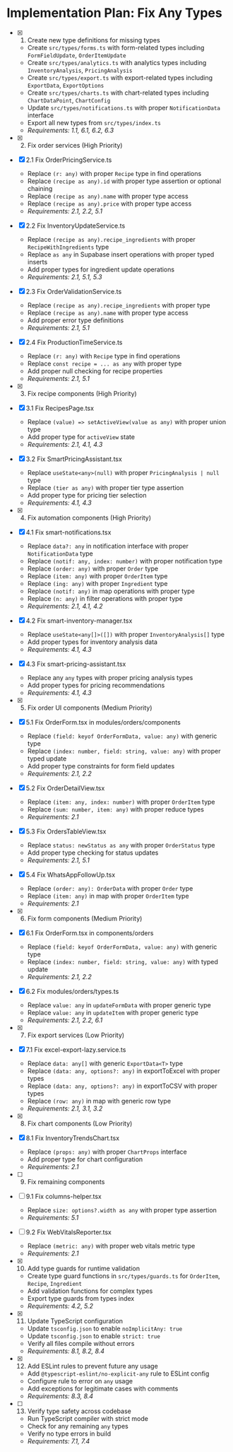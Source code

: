 # Implementation Plan: Fix Any Types

- [x] 1. Create new type definitions for missing types
  - Create `src/types/forms.ts` with form-related types including `FormFieldUpdate`, `OrderItemUpdate`
  - Create `src/types/analytics.ts` with analytics types including `InventoryAnalysis`, `PricingAnalysis`
  - Create `src/types/export.ts` with export-related types including `ExportData`, `ExportOptions`
  - Create `src/types/charts.ts` with chart-related types including `ChartDataPoint`, `ChartConfig`
  - Update `src/types/notifications.ts` with proper `NotificationData` interface
  - Export all new types from `src/types/index.ts`
  - _Requirements: 1.1, 6.1, 6.2, 6.3_

- [x] 2. Fix order services (High Priority)
- [x] 2.1 Fix OrderPricingService.ts
  - Replace `(r: any)` with proper `Recipe` type in find operations
  - Replace `(recipe as any).id` with proper type assertion or optional chaining
  - Replace `(recipe as any).name` with proper type access
  - Replace `(recipe as any).price` with proper type access
  - _Requirements: 2.1, 2.2, 5.1_

- [x] 2.2 Fix InventoryUpdateService.ts
  - Replace `(recipe as any).recipe_ingredients` with proper `RecipeWithIngredients` type
  - Replace `as any` in Supabase insert operations with proper typed inserts
  - Add proper types for ingredient update operations
  - _Requirements: 2.1, 5.1, 5.3_

- [x] 2.3 Fix OrderValidationService.ts
  - Replace `(recipe as any).recipe_ingredients` with proper type
  - Replace `(recipe as any).name` with proper type access
  - Add proper error type definitions
  - _Requirements: 2.1, 5.1_

- [x] 2.4 Fix ProductionTimeService.ts
  - Replace `(r: any)` with `Recipe` type in find operations
  - Replace `const recipe = ... as any` with proper type
  - Add proper null checking for recipe properties
  - _Requirements: 2.1, 5.1_

- [x] 3. Fix recipe components (High Priority)
- [x] 3.1 Fix RecipesPage.tsx
  - Replace `(value) => setActiveView(value as any)` with proper union type
  - Add proper type for `activeView` state
  - _Requirements: 2.1, 4.1, 4.3_

- [x] 3.2 Fix SmartPricingAssistant.tsx
  - Replace `useState<any>(null)` with proper `PricingAnalysis | null` type
  - Replace `(tier as any)` with proper tier type assertion
  - Add proper type for pricing tier selection
  - _Requirements: 4.1, 4.3_

- [x] 4. Fix automation components (High Priority)
- [x] 4.1 Fix smart-notifications.tsx
  - Replace `data?: any` in notification interface with proper `NotificationData` type
  - Replace `(notif: any, index: number)` with proper notification type
  - Replace `(order: any)` with proper `Order` type
  - Replace `(item: any)` with proper `OrderItem` type
  - Replace `(ing: any)` with proper `Ingredient` type
  - Replace `(notif: any)` in map operations with proper type
  - Replace `(n: any)` in filter operations with proper type
  - _Requirements: 2.1, 4.1, 4.2_

- [x] 4.2 Fix smart-inventory-manager.tsx
  - Replace `useState<any[]>([])` with proper `InventoryAnalysis[]` type
  - Add proper types for inventory analysis data
  - _Requirements: 4.1, 4.3_

- [x] 4.3 Fix smart-pricing-assistant.tsx
  - Replace any `any` types with proper pricing analysis types
  - Add proper types for pricing recommendations
  - _Requirements: 4.1, 4.3_

- [x] 5. Fix order UI components (Medium Priority)
- [x] 5.1 Fix OrderForm.tsx in modules/orders/components
  - Replace `(field: keyof OrderFormData, value: any)` with generic type
  - Replace `(index: number, field: string, value: any)` with proper typed update
  - Add proper type constraints for form field updates
  - _Requirements: 2.1, 2.2_

- [x] 5.2 Fix OrderDetailView.tsx
  - Replace `(item: any, index: number)` with proper `OrderItem` type
  - Replace `(sum: number, item: any)` with proper reduce types
  - _Requirements: 2.1_

- [x] 5.3 Fix OrdersTableView.tsx
  - Replace `status: newStatus as any` with proper `OrderStatus` type
  - Add proper type checking for status updates
  - _Requirements: 2.1, 5.1_

- [x] 5.4 Fix WhatsAppFollowUp.tsx
  - Replace `(order: any): OrderData` with proper `Order` type
  - Replace `(item: any)` in map with proper `OrderItem` type
  - _Requirements: 2.1_

- [x] 6. Fix form components (Medium Priority)
- [x] 6.1 Fix OrderForm.tsx in components/orders
  - Replace `(field: keyof OrderFormData, value: any)` with generic type
  - Replace `(index: number, field: string, value: any)` with typed update
  - _Requirements: 2.1, 2.2_

- [x] 6.2 Fix modules/orders/types.ts
  - Replace `value: any` in `updateFormData` with proper generic type
  - Replace `value: any` in `updateItem` with proper generic type
  - _Requirements: 2.1, 2.2, 6.1_

- [x] 7. Fix export services (Low Priority)
- [x] 7.1 Fix excel-export-lazy.service.ts
  - Replace `data: any[]` with generic `ExportData<T>` type
  - Replace `(data: any, options?: any)` in exportToExcel with proper types
  - Replace `(data: any, options?: any)` in exportToCSV with proper types
  - Replace `(row: any)` in map with generic row type
  - _Requirements: 2.1, 3.1, 3.2_

- [x] 8. Fix chart components (Low Priority)
- [x] 8.1 Fix InventoryTrendsChart.tsx
  - Replace `(props: any)` with proper `ChartProps` interface
  - Add proper type for chart configuration
  - _Requirements: 2.1_

- [ ] 9. Fix remaining components
- [ ] 9.1 Fix columns-helper.tsx
  - Replace `size: options?.width as any` with proper type assertion
  - _Requirements: 5.1_

- [ ] 9.2 Fix WebVitalsReporter.tsx
  - Replace `(metric: any)` with proper web vitals metric type
  - _Requirements: 2.1_

- [x] 10. Add type guards for runtime validation
  - Create type guard functions in `src/types/guards.ts` for `OrderItem`, `Recipe`, `Ingredient`
  - Add validation functions for complex types
  - Export type guards from types index
  - _Requirements: 4.2, 5.2_

- [x] 11. Update TypeScript configuration
  - Update `tsconfig.json` to enable `noImplicitAny: true`
  - Update `tsconfig.json` to enable `strict: true`
  - Verify all files compile without errors
  - _Requirements: 8.1, 8.2, 8.4_

- [x] 12. Add ESLint rules to prevent future any usage
  - Add `@typescript-eslint/no-explicit-any` rule to ESLint config
  - Configure rule to error on `any` usage
  - Add exceptions for legitimate cases with comments
  - _Requirements: 8.3, 8.4_

- [ ] 13. Verify type safety across codebase
  - Run TypeScript compiler with strict mode
  - Check for any remaining `any` types
  - Verify no type errors in build
  - _Requirements: 7.1, 7.4_

